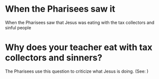 
# When the Pharisees saw it
When the Pharisees saw that Jesus was eating with the tax collectors and sinful people

# Why does your teacher eat with tax collectors and sinners?
The Pharisees use this question to criticize what Jesus is doing. (See: )